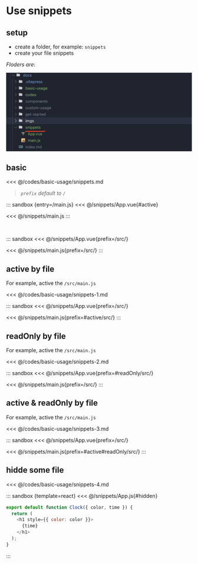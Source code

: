 # Use snippets

## setup

- create a folder, for example: `snippets`
- create your file snippets

*Floders are*:

![snippets folder](./imgs/../../imgs/snippets.png)

## basic

<<< @/codes/basic-usage/snippets.md

> *`prefix` default to `/`*

::: sandbox {entry=/main.js}
<<< @/snippets/App.vue{#active}

<<< @/snippets/main.js
:::

<br />

::: sandbox
<<< @/snippets/App.vue{prefix=/src/}

<<< @/snippets/main.js{prefix=/src/}
:::

## active by file

For example, active the `/src/main.js`

<<< @/codes/basic-usage/snippets-1.md

::: sandbox
<<< @/snippets/App.vue{prefix=/src/}

<<< @/snippets/main.js{prefix=#active/src/}
:::

## readOnly by file

For example, active the `/src/main.js`

<<< @/codes/basic-usage/snippets-2.md

::: sandbox
<<< @/snippets/App.vue{prefix=#readOnly/src/}

<<< @/snippets/main.js{prefix=/src/}
:::

## active & readOnly by file

For example, active the `/src/main.js`

<<< @/codes/basic-usage/snippets-3.md

::: sandbox
<<< @/snippets/App.vue{prefix=/src/}

<<< @/snippets/main.js{prefix=#active#readOnly/src/}
:::

## hidde some file

<<< @/codes/basic-usage/snippets-4.md

::: sandbox {template=react}
<<< @/snippets/App.js{#hidden}

```js /Clock.js [active]
export default function Clock({ color, time }) {
  return (
    <h1 style={{ color: color }}>
      {time}
    </h1>
  );
}
```
:::
